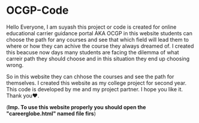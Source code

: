 # OCGP-Code

Hello Everyone, I am suyash
this project or code is created for online educational carrier guidance portal AKA OCGP
in this website students can choose the path for any courses and see that which field will lead them to where or how they can achive the course they always dreamed of.
I created this beacuse now days many students are facing the dilemma of what carreir path they should choose and in this situation they end up choosing wrong.

So in this website they can chhose the courses and see the path for themselves.
I created this website as my college project for second year.
This code is developed by me and my project partner.
 I hope you like it.
 Thank you❤️.
 
 
 (****Imp. To use this website properly you should open the "careerglobe.html" named file firs****)
